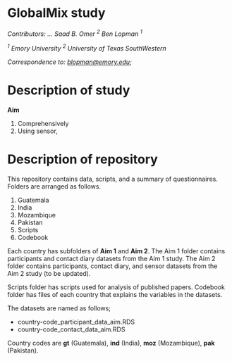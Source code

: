 # GlobalMix study
*Contributors: ... Saad B. Omer <sup>2</sup> Ben Lopman <sup>1</sup>*

*<sup>1</sup> Emory University*
*<sup>2</sup> University of Texas SouthWestern*

*Correspondence to: blopman@emory.edu;*

# Description of study
**Aim**
1. Comprehensively
2. Using sensor,

# Description of repository
This repository contains data, scripts, and a summary of questionnaires.
Folders are arranged as follows.
1. Guatemala
2. India
3. Mozambique
4. Pakistan
5. Scripts
6. Codebook

Each country has subfolders of **Aim 1** and **Aim 2**. The Aim 1 folder contains participants and contact diary datasets from the Aim 1 study.
The Aim 2 folder contains participants, contact diary, and sensor datasets from the Aim 2 study (to be updated).

Scripts folder has scripts used for analysis of published papers. Codebook folder has files of each country that explains the variables in the datasets.

The datasets are named as follows;
- country-code_participant_data_aim.RDS
- country-code_contact_data_aim.RDS

Country codes are **gt** (Guatemala), **ind** (India), **moz** (Mozambique), **pak** (Pakistan).
